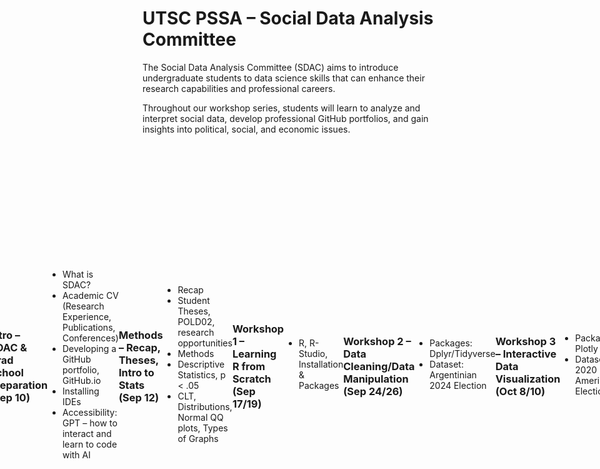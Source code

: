 # UTSC PSSA – Social Data Analysis Committee 
The Social Data Analysis Committee (SDAC) aims to introduce undergraduate students to data science skills that can enhance their research capabilities and professional careers. 

Throughout our workshop series, students will learn to analyze and interpret social data, develop professional GitHub portfolios, and gain insights into political, social, and economic issues.

<div style="display: flex; justify-content: center; align-items: center;">
  <img src="https://raw.githubusercontent.com/PSSA-SDAC/sdac/main/images/SDAC%20Template.png" alt="SDAC Template" style="width:350px; margin-right: 10px;">
  <img src="https://raw.githubusercontent.com/PSSA-SDAC/sdac/main/images/UofT%20Logo.jpg" alt="UofT Logo" style="width:350px; margin-right: 10px;">

## Next Event
- Workshop 6 – Building your Portfolio (Feb 10)

## SDAC Team (PSSA)
- Michael Cowan, Patrick Schnurbusch (BA Political Science, 2015), Ibrahim Sereer, Eric Wu

## Table of Contents
- [Fall Semester](#fall-semester)
    - [Intro – SDAC & Grad School Preparation (Sep 10)](#intro--sdac--grad-school-preparation-sep-10)
    - [Methods – Recap, Theses, Intro to Stats (Sep 12)](#methods--recap-theses-intro-to-stats-sep-12)
    - [Workshop 1 – Learning R from Scratch (Sep 17/19)](#workshop-1--learning-r-from-scratch-sep-1719)
    - [Workshop 2 – Data Cleaning/Data Manipulation (Sep 24/26)](#workshop-2--data-cleaningdata-manipulation-sep-2426)
    - [Workshop 3 – Interactive Data Visualization (Oct 8/10)](#workshop-3--interactive-data-visualization-oct-810)
    - [Workshop 4 – Interactive Geospatial Visualization (Oct 24)](#workshop-4--interactive-geospatial-visualization-oct-24)
    - [Workshop 5 – Web App Development – Shiny (Nov 4)](#workshop-5--web-app-development--shiny-nov-4)
- [Winter Semester](#winter-semester)
    - [Workshop 6 – Building your Portfolio (Feb 17)](#workshop-6--building-your-portfolio-feb-17)
    - [Workshop 7 – Text as Data (March 10)](#workshop-7--text-as-data-march-10)
    - [Workshop 8 – Machine Learning/Predictive Modelling (Mar 24)](#workshop-8--machine-learningpredictive-modelling-mar-24)
- [Drop-in Coding Days](#drop-in-coding-days)
- [Stats & Coding Helpline](#stats--coding-helpline)

# Workshop Series
SDAC workshops are designed to provide hands-on experience in data analysis using R and Python – covering various topics from research methods to machine learning. 

Join us on Zoom: https://utoronto.zoom.us/j/7179732234

## Fall Semester

### Intro – SDAC & Grad School Preparation (Sep 10)
- What is SDAC?
- Academic CV (Research Experience, Publications, Conferences)
- Developing a GitHub portfolio, GitHub.io
- Installing IDEs
- Accessibility: GPT – how to interact and learn to code with AI

### Methods – Recap, Theses, Intro to Stats (Sep 12)
- Recap
- Student Theses, POLD02, research opportunities
- Methods
- Descriptive Statistics, p < .05
- CLT, Distributions, Normal QQ plots, Types of Graphs

### Workshop 1 – Learning R from Scratch (Sep 17/19)
- R, R-Studio, Installation & Packages

### Workshop 2 – Data Cleaning/Data Manipulation (Sep 24/26)
- Packages: Dplyr/Tidyverse
- Dataset: Argentinian 2024 Election

### Workshop 3 – Interactive Data Visualization (Oct 8/10)
- Packages: Plotly
- Dataset: 2020 American Election

### Workshop 4 – Interactive Geospatial Visualization (Oct 24)
- Packages: Sf, Leaflet
- Dataset: 2020 American Election

_Reading week: Oct 28 - Nov 1_

### Workshop 5 – Web App Development – Shiny (Nov 4)
- Shiny (create free account: www.shinyapps.io)
- Dataset: 2020 American Election

## Winter Semester

### Workshop 6 – Building your Portfolio (Feb 17)
- GitHub walkthrough, GitHub.io, LaTeX

### Workshop 7 – Text as Data (March 10)
- Packages: tm, kernlab, SnowballC, randomForest, xgboost, caret, plotly
- Dataset: Canadian-Indigenous Treaties

### Workshop 8 – Machine Learning/Predictive Modelling (Mar 24)
- Dataset: 2024 Hypothetical RCV Election

# Drop-in Coding Days
Randomly scheduled, informal environment dedicated to learning to code, playing with data, and collaborating with peers. Events will appear on https://www.instagram.com/pssa.utsc/.

# Stats & Coding Helpline
Request help with specific problems and be connected with an upper-year student or committee member who can assist! Email sdac.pssa@gmail.com to request a timeslot!
